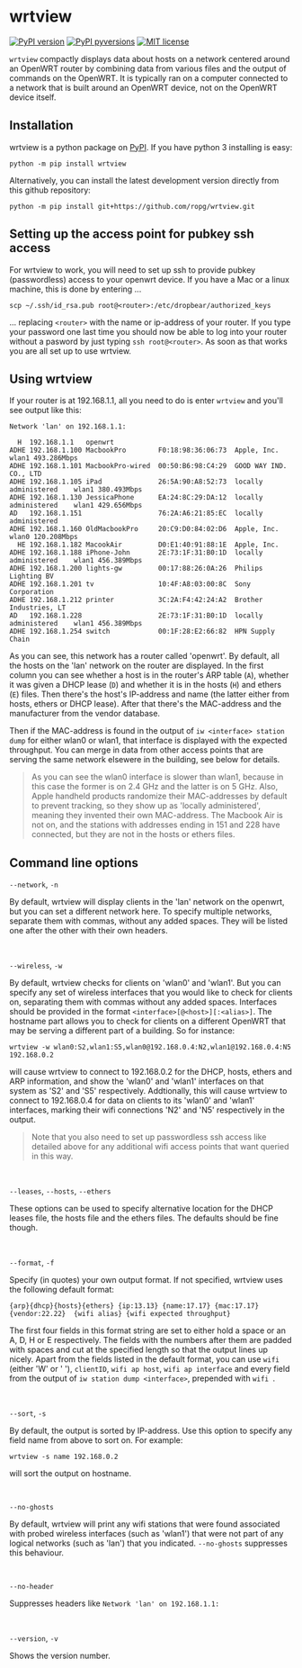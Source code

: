 # wrtview

[![PyPI version](https://img.shields.io/pypi/v/wrtview.svg)](https://pypi.python.org/pypi/wrtview/)
[![PyPI pyversions](https://img.shields.io/pypi/pyversions/klipz.svg)](https://pypi.python.org/pypi/wrtview/)
[![MIT license](https://img.shields.io/badge/License-MIT-blue.svg)](https://github.com/ropg/wrtview/blob/master/LICENSE)

`wrtview` compactly displays data about hosts on a network centered around an OpenWRT router by combining data from various files and the output of commands on the OpenWRT. It is typically ran on a computer connected to a network that is built around an OpenWRT device, not on the OpenWRT device itself.

## Installation

wrtview is a python package on [PyPI](https://pypi.org/project/wrtview). If you have python 3 installing is easy: 

```
python -m pip install wrtview
```

Alternatively, you can install the latest development version directly from this github repository:

```
python -m pip install git+https://github.com/ropg/wrtview.git
```

## Setting up the access point for pubkey ssh access

For wrtview to work, you will need to set up ssh to provide pubkey (passwordless) access to your openwrt device. If you have a Mac or a linux machine, this is done by entering ...

```
scp ~/.ssh/id_rsa.pub root@<router>:/etc/dropbear/authorized_keys
```

... replacing `<router>` with the name or ip-address of your router. If you type your password one last time you should now be able to log into your router without a pasword by just typing `ssh root@<router>`. As soon as that works you are all set up to use wrtview.

## Using wrtview

If your router is at 192.168.1.1, all you need to do is enter `wrtview` and you'll see output like this:

```
Network 'lan' on 192.168.1.1:

  H  192.168.1.1   openwrt         
ADHE 192.168.1.100 MacbookPro        F0:18:98:36:06:73  Apple, Inc.             wlan1 493.286Mbps
ADHE 192.168.1.101 MacbookPro-wired  00:50:B6:98:C4:29  GOOD WAY IND. CO., LTD
ADHE 192.168.1.105 iPad              26:5A:90:A8:52:73  locally administered    wlan1 380.493Mbps
ADHE 192.168.1.130 JessicaPhone      EA:24:8C:29:DA:12  locally administered    wlan1 429.656Mbps
AD   192.168.1.151                   76:2A:A6:21:85:EC  locally administered       
ADHE 192.168.1.160 OldMacbookPro     20:C9:D0:84:02:D6  Apple, Inc.             wlan0 120.208Mbps
  HE 192.168.1.182 MacookAir         D0:E1:40:91:88:1E  Apple, Inc.                
ADHE 192.168.1.188 iPhone-John       2E:73:1F:31:B0:1D  locally administered    wlan1 456.389Mbps
ADHE 192.168.1.200 lights-gw         00:17:88:26:0A:26  Philips Lighting BV        
ADHE 192.168.1.201 tv                10:4F:A8:03:00:8C  Sony Corporation           
ADHE 192.168.1.212 printer           3C:2A:F4:42:24:A2  Brother Industries, LT     
AD   192.168.1.228                   2E:73:1F:31:B0:1D  locally administered    wlan1 456.389Mbps
ADHE 192.168.1.254 switch            00:1F:28:E2:66:82  HPN Supply Chain
```

As you can see, this network has a router called 'openwrt'. By default, all the hosts on the 'lan' network on the router are displayed. In the first column you can see whether a host is in the router's ARP table (`A`), whether it was given a DHCP lease (`D`) and whether it is in the hosts (`H`) and ethers (`E`) files. Then there's the host's IP-address and name (the latter either from hosts, ethers or DHCP lease). After that there's the MAC-address and the manufacturer from the vendor database.

Then if the MAC-address is found in the output of `iw <interface> station dump` for either wlan0 or wlan1, that interface is displayed with the expected throughput. You can merge in data from other access points that are serving the same network elsewere in the building, see below for details.

> As you can see the wlan0 interface is slower than wlan1, because in this case the former is on 2.4 GHz and the latter is on 5 GHz. Also, Apple handheld products randomize their MAC-addresses by default to prevent tracking, so they show up as 'locally administered', meaning they invented their own MAC-address. The Macbook Air is not on, and the stations with addresses ending in 151 and 228 have connected, but they are not in the hosts or ethers files. 

## Command line options

`--network`, `-n`

By default, wrtview will display clients in the 'lan' network on the openwrt, but you can set a different network here. To specify multiple networks, separate them with commas, without any added spaces. They will be listed one after the other with their own headers.

&nbsp;

`--wireless`, `-w`

By default, wrtview checks for clients on 'wlan0' and 'wlan1'. But you can specify any set of wireless interfaces that you would like to check for clients on, separating them with commas without any added spaces. Interfaces should be provided in the format `<interface>[@<host>][:<alias>]`. The hostname part allows you to check for clients on a different OpenWRT that may be serving a different part of a building. So for instance:

```
wrtview -w wlan0:S2,wlan1:S5,wlan0@192.168.0.4:N2,wlan1@192.168.0.4:N5 192.168.0.2
```

will cause wrtview to connect to 192.168.0.2 for the DHCP, hosts, ethers and ARP information, and show the 'wlan0' and 'wlan1' interfaces on that system as 'S2' and 'S5' respectively. Addtionally, this will cause wrtview to connect to 192.168.0.4 for data on clients to its 'wlan0' and 'wlan1' interfaces, marking their wifi connections 'N2' and 'N5' respectively in the output.

> Note that you also need to set up passwordless ssh access like detailed above for any additional wifi access points that want queried in this way.

&nbsp;

`--leases`, `--hosts`, `--ethers`

These options can be used to specify alternative location for the DHCP leases file, the hosts file and the ethers files. The defaults should be fine though.

&nbsp;

`--format`, `-f`

Specify (in quotes) your own output format. If not specified, wrtview uses the following default format:

```
{arp}{dhcp}{hosts}{ethers} {ip:13.13} {name:17.17} {mac:17.17} {vendor:22.22}  {wifi alias} {wifi expected throughput}
```

The first four fields in this format string are set to either hold a space or an A, D, H or E respectively. The fields with the numbers after them are padded with spaces and cut at the specified length so that the output lines up nicely. Apart from the fields listed in the default format, you can use `wifi` (either 'W' or ' '), `clientID`, `wifi ap host`, `wifi ap interface` and every field from the output of `iw station dump <interface>`, prepended with `wifi `.

&nbsp;

`--sort`, `-s`

By default, the output is sorted by IP-address. Use this option to specify any field name from above to sort on. For example:

```
wrtview -s name 192.168.0.2
```

will sort the output on hostname.

&nbsp;

`--no-ghosts`

By default, wrtview will print any wifi stations that were found associated with probed wireless interfaces (such as 'wlan1') that were not part of any logical networks (such as 'lan') that you indicated. `--no-ghosts` suppresses this behaviour.

&nbsp;

`--no-header`

Suppresses headers like `Network 'lan' on 192.168.1.1:`

&nbsp;

`--version`, `-v`

Shows the version number. 
